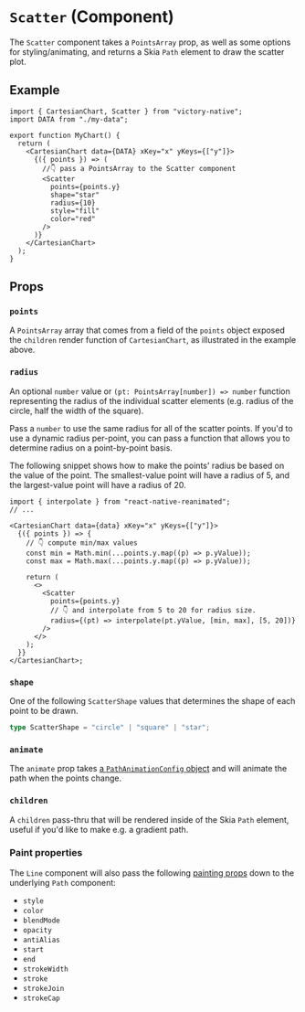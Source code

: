 # `Scatter` (Component)

The `Scatter` component takes a `PointsArray` prop, as well as some options for styling/animating, and returns a Skia `Path` element to draw the scatter plot.

## Example

```tsx
import { CartesianChart, Scatter } from "victory-native";
import DATA from "./my-data";

export function MyChart() {
  return (
    <CartesianChart data={DATA} xKey="x" yKeys={["y"]}>
      {({ points }) => (
        //👇 pass a PointsArray to the Scatter component
        <Scatter
          points={points.y}
          shape="star"
          radius={10}
          style="fill"
          color="red"
        />
      )}
    </CartesianChart>
  );
}
```

## Props

### `points`

A `PointsArray` array that comes from a field of the `points` object exposed the `children` render function of `CartesianChart`, as illustrated in the example above.

### `radius`

An optional `number` value or `(pt: PointsArray[number]) => number` function representing the radius of the individual scatter elements (e.g. radius of the circle, half the width of the square).

Pass a `number` to use the same radius for all of the scatter points. If you'd to use a dynamic radius per-point, you can pass a function that allows you to determine radius on a point-by-point basis.

The following snippet shows how to make the points' radius be based on the value of the point. The smallest-value point will have a radius of 5, and the largest-value point will have a radius of 20.

```tsx
import { interpolate } from "react-native-reanimated";
// ...

<CartesianChart data={data} xKey="x" yKeys={["y"]}>
  {({ points }) => {
    // 👇 compute min/max values
    const min = Math.min(...points.y.map((p) => p.yValue));
    const max = Math.max(...points.y.map((p) => p.yValue));

    return (
      <>
        <Scatter
          points={points.y}
          // 👇 and interpolate from 5 to 20 for radius size.
          radius={(pt) => interpolate(pt.yValue, [min, max], [5, 20])}
        />
      </>
    );
  }}
</CartesianChart>;
```

### `shape`

One of the following `ScatterShape` values that determines the shape of each point to be drawn.

```ts
type ScatterShape = "circle" | "square" | "star";
```

### `animate`

The `animate` prop takes [a `PathAnimationConfig` object](../../animated-paths.md#animconfig) and will animate the path when the points change.

### `children`

A `children` pass-thru that will be rendered inside of the Skia `Path` element, useful if you'd like to make e.g. a gradient path.

### Paint properties

The `Line` component will also pass the following [painting props](https://shopify.github.io/react-native-skia/docs/paint/overview) down to the underlying `Path` component:

- `style`
- `color`
- `blendMode`
- `opacity`
- `antiAlias`
- `start`
- `end`
- `strokeWidth`
- `stroke`
- `strokeJoin`
- `strokeCap`
